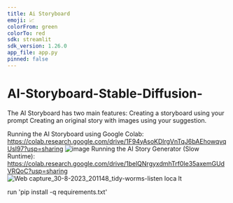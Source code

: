 ```yaml
---
title: Ai Storyboard
emoji: 📈
colorFrom: green
colorTo: red
sdk: streamlit
sdk_version: 1.26.0
app_file: app.py
pinned: false
---
```



# AI-Storyboard-Stable-Diffusion-
The AI Storyboard has two main features:
Creating a storyboard using your prompt
Creating an original story with images using your suggestion.

Running the AI Storyboard using Google Colab: 
https://colab.research.google.com/drive/1F94yAsoKDlrgVnTqJ6bAEhowqvqUsI97?usp=sharing
![image](https://github.com/LPK99/AI-Storyboard-Stable-Diffusion-/assets/13818447/637ce2b1-558d-4e8c-858b-a1df3dcdbb85)
Running the AI Story Generator (Slow Runtime):
https://colab.research.google.com/drive/1belQNrgyxdmhTrf0le35axemGUdVRQoC?usp=sharing
![Web capture_30-8-2023_201148_tidy-worms-listen loca lt](https://github.com/LPK99/AI-Storyboard-Stable-Diffusion-/assets/13818447/02c1618f-645a-49fc-9084-71544fbb7dd1)

run 'pip install -q requirements.txt'
